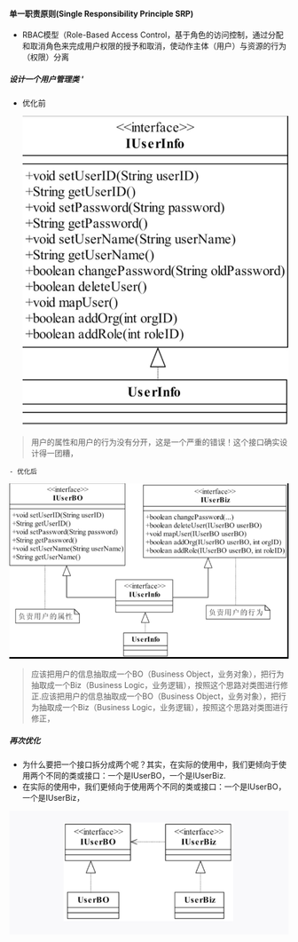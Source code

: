 #### 单一职责原则(Single Responsibility Principle SRP)
- RBAC模型（Role-Based Access Control，基于角色的访问控制，通过分配和取消角色来完成用户权限的授予和取消，使动作主体（用户）与资源的行为（权限）分离

##### 设计一个用户管理类 '

  - 优化前

    ![D7D2E643-F846-4630-B2D4-1A9CDF6B555B的副本](./assets/D7D2E643-F846-4630-B2D4-1A9CDF6B555B的副本.png)


> 用户的属性和用户的行为没有分开，这是一个严重的错误！这个接口确实设计得一团糟，


	- 优化后

   

![QQ20190730-012549@2x](./assets/QQ20190730-012549@2x.png)

> 应该把用户的信息抽取成一个BO（Business Object，业务对象），把行为抽取成一个Biz（Business Logic，业务逻辑），按照这个思路对类图进行修正.应该把用户的信息抽取成一个BO（Business Object，业务对象），把行为抽取成一个Biz（Business Logic，业务逻辑），按照这个思路对类图进行修正，



##### 再次优化

- 为什么要把一个接口拆分成两个呢？其实，在实际的使用中，我们更倾向于使用两个不同的类或接口：一个是IUserBO，一个是IUserBiz.
- 在实际的使用中，我们更倾向于使用两个不同的类或接口：一个是IUserBO，一个是IUserBiz，

![image-20190730012942497](./assets/image-20190730012942497.png)